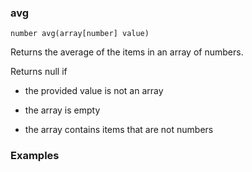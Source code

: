 ### avg

```
number avg(array[number] value)
```

Returns the average of the items in an array of numbers.

Returns null if 

- the provided value is not an array

- the array is empty

- the array contains items that are not numbers

### Examples


